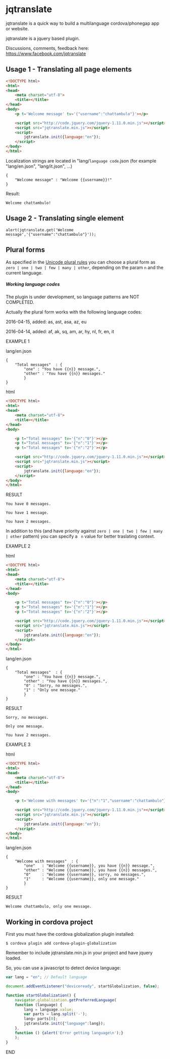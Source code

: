 # jqtranslate

jqtranslate is a quick way to build a multilanguage cordova/phonegap app or website.

jqtranslate is a jquery based plugin.

Discussions, comments, feedback here: https://www.facebook.com/jqtranslate

## Usage 1 - Translating all page elements

```html
<!DOCTYPE html>
<html>
<head>
    <meta charset="utf-8">
    <title></title>
</head>
<body>
	<p t='Welcome message' tv='{"username":"chattambulo"}'></p>

	<script src="http://code.jquery.com/jquery-1.11.0.min.js"></script>
	<script src="jqtranslate.min.js"></script>
	<script>
		jqtranslate.init({language:"en"});
	</script>
</body>
</html>
```

Localization strings are located in "lang/`language code`.json (for example "lang/en.json", "lang/it.json", ...)

```
{
	"Welcome message" : "Welcome {{username}}!"
}
```
Result:
```
Welcome chattambulo!
```

## Usage 2 - Translating single element
```
alert(jqtranslate.get('Welcome message','{"username":"chattambulo"}'));
```

## Plural forms

As specified in the [Unicode plural rules](http://www.unicode.org/cldr/charts/latest/supplemental/language_plural_rules.html) 
you can choose a plural form as `zero | one | two | few | many | other`, depending on the param `n` and the current language.

##### Working language codes

The plugin is under development, so language patterns are NOT COMPLETED.

Actually the plural form works with the following language codes:

2016-04-15, added: as, ast, asa, az, eu

2016-04-14, added: af, ak, sq, am, ar, hy, nl, fr, en, it

EXAMPLE 1

lang/en.json

```
{
	"Total messages"  : {
		"one" : "You have {{n}} message.",
		"other" : "You have {{n}} messages."
		}
}
```

html

```html
<!DOCTYPE html>
<html>
<head>
    <meta charset="utf-8">
    <title></title>
</head>
<body>

	<p t="Total messages" tv='{"n":"0"}'></p>
	<p t="Total messages" tv='{"n":"1"}'></p>
	<p t="Total messages" tv='{"n":"2"}'></p>

	<script src="http://code.jquery.com/jquery-1.11.0.min.js"></script>
	<script src="jqtranslate.min.js"></script>
	<script>
		jqtranslate.init({language:"en"});
	</script>
</body>
</html>
```

RESULT

```
You have 0 messages.

You have 1 message.

You have 2 messages.
```

In addition to this (and have priority against `zero | one | two | few | many | other` pattern) you can specify a ` n` value for better traslating context.

EXAMPLE 2

html

```html
<!DOCTYPE html>
<html>
<head>
    <meta charset="utf-8">
    <title></title>
</head>
<body>

	<p t="Total messages" tv='{"n":"0"}'></p>
	<p t="Total messages" tv='{"n":"1"}'></p>
	<p t="Total messages" tv='{"n":"2"}'></p>

	<script src="http://code.jquery.com/jquery-1.11.0.min.js"></script>
	<script src="jqtranslate.min.js"></script>
	<script>
		jqtranslate.init({language:"en"});
	</script>
</body>
</html>
```

lang/en.json

```
{
	"Total messages"  : {
		"one" : "You have {{n}} message.",
		"other" : "You have {{n}} messages.",
		"0" : "Sorry, no messages.",
		"1" : "Only one message."
		}
}
```

RESULT

```
Sorry, no messages.

Only one message.

You have 2 messages.
```

EXAMPLE 3

html

```html
<!DOCTYPE html>
<html>
<head>
    <meta charset="utf-8">
    <title></title>
</head>
<body>

	<p t='Welcome with messages' tv='{"n":"1","username":"chattambulo"}'></p>

	<script src="http://code.jquery.com/jquery-1.11.0.min.js"></script>
	<script src="jqtranslate.min.js"></script>
	<script>
		jqtranslate.init({language:"en"});
	</script>
</body>
</html>
```

lang/en.json

```
{
	"Welcome with messages"  : {
		"one"   : "Welcome {{username}}, you have {{n}} message.",
		"other" : "Welcome {{username}}, you have {{n}} messages.",
		"0"     : "Welcome {{username}}, sorry, no messages.",
		"1"     : "Welcome {{username}}, only one message."
		}
}
```

RESULT

```
Welcome chattambulo, only one message.
```


## Working in cordova project

First you must have the cordova globalization plugin installed:

`$ cordova plugin add cordova-plugin-globalization`

Remember to include jqtranslate.min.js in your project and have jquery loaded.

So, you can use a javascript to detect device language:

```javascript
var lang = "en"; // Default language

document.addEventListener("deviceready", startGlobalization, false);

function startGlobalization() {
	navigator.globalization.getPreferredLanguage(
	function (language) {
		lang = language.value;
		var parts = lang.split('-');
		lang= parts[0];
		jqtranslate.init({"language":lang});
	},
	function () {alert('Error getting language\n');}
	);
}
```

END